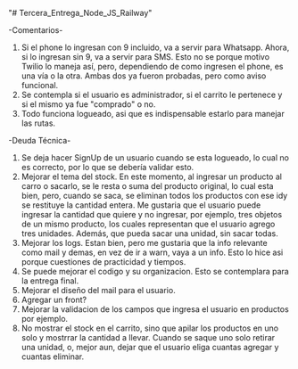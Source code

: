 "# Tercera_Entrega_Node_JS_Railway"

-Comentarios-

1. Si el phone lo ingresan con 9 incluido, va a servir para Whatsapp. Ahora, si lo ingresan sin 9, va a servir para SMS. Esto no se porque motivo Twilio lo maneja así, pero, dependiendo de como ingresen el phone, es una vía o la otra.
   Ambas dos ya fueron probadas, pero como aviso funcional.
2. Se contempla si el usuario es administrador, si el carrito le pertenece y si el mismo ya fue "comprado" o no.
3. Todo funciona logueado, asi que es indispensable estarlo para manejar las rutas.

-Deuda Técnica-

1. Se deja hacer SignUp de un usuario cuando se esta logueado, lo cual no es correcto, por lo que se debería validar esto.
2. Mejorar el tema del stock. En este momento, al ingresar un producto al carro o sacarlo, se le resta o suma del producto original, lo cual esta bien, pero, cuando se saca, se eliminan todos los productos con ese idy se restituye la cantidad entera.
   Me gustaria que el usuario puede ingresar la cantidad que quiere y no ingresar, por ejemplo, tres objetos de un mismo producto, los cuales representan que el usuario agrego tres unidades. Además, que pueda sacar una unidad, sin sacar todas.
3. Mejorar los logs. Estan bien, pero me gustaria que la info relevante como mail y demas, en vez de ir a warn, vaya a un info. Esto lo hice asi porque cuestiones de practicidad y tiempos.
4. Se puede mejorar el codigo y su organizacion. Esto se contemplara para la entrega final.
5. Mejorar el diseño del mail para el usuario.
6. Agregar un front?
7. Mejorar la validacion de los campos que ingresa el usuario en productos por ejemplo.
8. No mostrar el stock en el carrito, sino que apilar los productos en uno solo y mostrrar la cantidad a llevar. Cuando se saque uno solo retirar una unidad, o, mejor aun, dejar que el usuario eliga cuantas agregar y cuantas eliminar.
